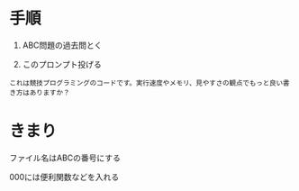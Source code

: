 # 手順

1. ABC問題の過去問とく

2. このプロンプト投げる

```
これは競技プログラミングのコードです。実行速度やメモリ、見やすさの観点でもっと良い書き方はありますか？

```

# きまり

ファイル名はABCの番号にする

000には便利関数などを入れる